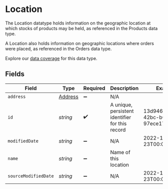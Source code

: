 # Location

The Location datatype holds information on the geographic location at which stocks of products may be held, as referenced in the Products data type.

A Location also holds information on geographic locations where orders were placed, as referenced in the Orders data type.

Explore our [data coverage](https://knowledge.codat.io/supported-features/commerce?view=tab-by-data-type&dataType=commerce-locations) for this data type.


## Fields

| Field                                           | Type                                            | Required                                        | Description                                     | Example                                         |
| ----------------------------------------------- | ----------------------------------------------- | ----------------------------------------------- | ----------------------------------------------- | ----------------------------------------------- |
| `address`                                       | [Address](../../models/shared/address.md)       | :heavy_minus_sign:                              | N/A                                             |                                                 |
| `id`                                            | *string*                                        | :heavy_check_mark:                              | A unique, persistent identifier for this record | 13d946f0-c5d5-42bc-b092-97ece17923ab            |
| `modifiedDate`                                  | *string*                                        | :heavy_minus_sign:                              | N/A                                             | 2022-10-23T00:00:00.000Z                        |
| `name`                                          | *string*                                        | :heavy_minus_sign:                              | Name of this location                           |                                                 |
| `sourceModifiedDate`                            | *string*                                        | :heavy_minus_sign:                              | N/A                                             | 2022-10-23T00:00:00.000Z                        |